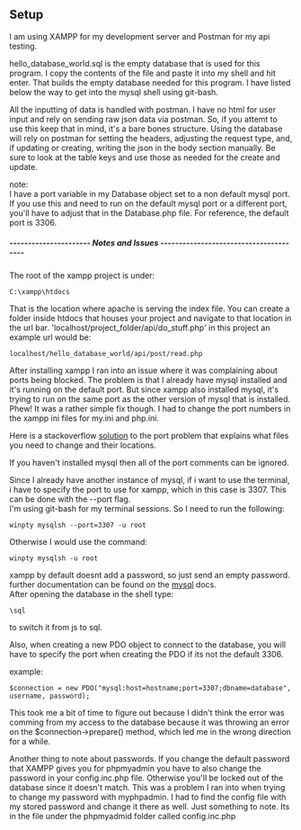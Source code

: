 
## Setup

I am using XAMPP for my development server and Postman for my api testing.

hello_database_world.sql is the empty database that is used for this program.
I copy the contents of the file and paste it into my shell and hit enter.  That builds the empty database needed for
this program.  I have listed below the way to get into the mysql shell using git-bash.

All the inputting of data is handled with postman.  I have no html for user input and rely on sending
raw json data via postman.  So, if you attemt to use this keep that in mind, it's a bare bones structure.
Using the database will rely on postman for setting the headers, adjusting the request type, and, if updating or creating, writing the json in the body section manually.  Be sure to look at the table keys and use those as needed for the create and update.

note:  
I have a port variable in my Database object set to a non default mysql port.  If you use this and need to run on the default mysql port or a different port, you'll have to adjust that in the Database.php file.  For reference, the default port is 3306.

##### ----------------------    Notes and Issues    ---------------------------------------

The root of the xampp project is under:  
```
C:\xampp\htdocs
```
That is the location where apache is serving the index file. You can create a folder inside htdocs that houses your project and navigate to that location in the url bar.  'localhost/project_folder/api/do_stuff.php' in this project an example url would be:  
```
localhost/hello_database_world/api/post/read.php
```

After installing xampp I ran into an issue where it was complaining about ports being blocked.  The problem is that I already have mysql installed and it's running on the default port. But since xampp also installed mysql, it's trying to run on the same port as the other version of mysql that is installed. Phew! It was a rather simple fix though. I had to change the port numbers in the xampp ini files for my.ini and php.ini.

Here is a stackoverflow [solution](https://stackoverflow.com/questions/18177148/xampp-mysql-does-not-start) to the port problem that explains what files you need to change and their locations.  

If you haven't installed mysql then all of the port comments can be ignored.  

Since I already have another instance of mysql, if i want to use the terminal, i have to specify the port to use for xampp, which in this case is 3307.  This can be done with the --port flag.  
I'm using git-bash for my terminal sessions.  So I need to run the following:  
```
winpty mysqlsh --port=3307 -u root
```
Otherwise I would use the command:  
```
winpty mysqlsh -u root
```
xampp by default doesnt add a password, so just send an empty password.  
further documentation can be found on the [mysql](https://dev.mysql.com/doc/refman/8.0/en/multiple-servers.html) docs.  
After opening the database in the shell type:  
```
\sql
```
to switch it from js to sql.

Also, when creating a new PDO object to connect to the database, you will have to 
specify the port when creating the PDO if its not the default 3306.  

example:  
```
$connection = new PDO("mysql:host=hostname;port=3307;dbname=database", username, password);
```
This took me a bit of time to figure out because I didn't think the error was comming from my access to the database because it was throwing an error on the $connection->prepare() method, which led me in the wrong direction for a while.  

Another thing to note about passwords.  If you change the default password that XAMPP gives you for phpmyadmin you have to also change the password in your config.inc.php file.  Otherwise you'll be locked out of the database since it doesn't match.  This was a problem I ran into when trying to change my password with myphpadmin.  I had to find the config file with my stored password and change it there as well.  Just something to note.  Its in the file under the phpmyadmid folder called config.inc.php